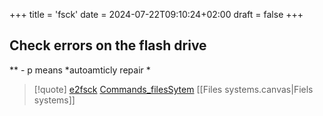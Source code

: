 +++
title = 'fsck'
date = 2024-07-22T09:10:24+02:00
draft = false
+++

## Check errors on the flash drive 
 ** - p means *autoamticly repair *
 
>[!quote]  [e2fsck](/e2fsck.md) [Commands_filesSytem](/Commands_filesSytem.md) [[Files systems.canvas|Fiels systems]]